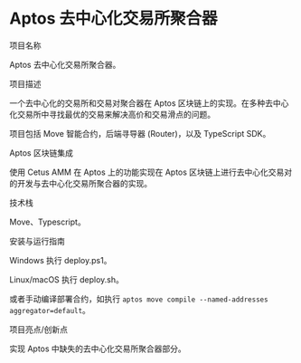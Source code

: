 # Aptos 去中心化交易所聚合器

项目名称

Aptos 去中心化交易所聚合器。

项目描述

一个去中心化的交易所和交易对聚合器在 Aptos 区块链上的实现。在多种去中心化交易所中寻找最优的交易来解决高价和交易滑点的问题。

项目包括 Move 智能合约，后端寻导器 (Router)，以及 TypeScript SDK。

Aptos 区块链集成

使用 Cetus AMM 在 Aptos 上的功能实现在 Aptos 区块链上进行去中心化交易对的开发与去中心化交易所聚合器的实现。

技术栈

Move、Typescript。

安装与运行指南

Windows 执行 deploy.ps1。

Linux/macOS 执行 deploy.sh。

或者手动编译部署合约，如执行 `aptos move compile --named-addresses aggregator=default`。

项目亮点/创新点

实现 Aptos 中缺失的去中心化交易所聚合器部分。
